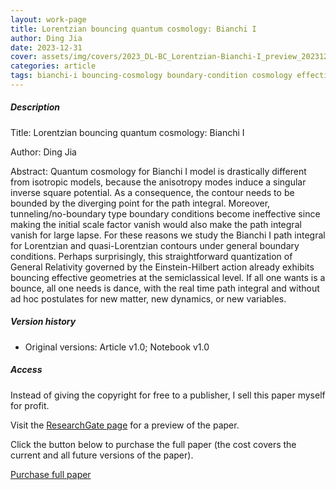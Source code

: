 ```yaml
---    
layout: work-page
title: Lorentzian bouncing quantum cosmology: Bianchi I
author: Ding Jia
date: 2023-12-31
cover: assets/img/covers/2023_DL-BC_Lorentzian-Bianchi-I_preview_20231231.jpeg
categories: article
tags: bianchi-i bouncing-cosmology boundary-condition cosmology effective-spacetime lorentzian-path-integral lorentzian-quantum-gravity picard-lefschetz quantum-cosmology quantum-gravity saddle-point semiclassical-approximation singularity
---
```


##### Description

Title: Lorentzian bouncing quantum cosmology: Bianchi I

Author: Ding Jia

Abstract: Quantum cosmology for Bianchi I model is drastically different from isotropic models, because the anisotropy modes induce a singular inverse square potential. As a consequence, the contour needs to be bounded by the diverging point for the path integral. Moreover, tunneling/no-boundary type boundary conditions become ineffective since making the initial scale factor vanish would also make the path integral vanish for large lapse. For these reasons we study the Bianchi I path integral for Lorentzian and quasi-Lorentzian contours under general boundary conditions. Perhaps surprisingly, this straightforward quantization of General Relativity governed by the Einstein-Hilbert action already exhibits bouncing effective geometries at the semiclassical level. If all one wants is a bounce, all one needs is dance, with the real time path integral and without  ad hoc  postulates for new matter, new dynamics, or new variables.

##### Version history

- Original versions: Article v1.0; Notebook v1.0

##### Access

Instead of giving the copyright for free to a publisher, I sell this paper myself for profit. 

Visit the [ResearchGate page](X) for a preview of the paper. 

Click the button below to purchase the full paper (the cost covers the current and all future versions of the paper).

<script type="text/javascript" src="https://payhip.com/payhip.js"></script>

<a href="https://payhip.com/b/eAMyw" class="payhip-buy-button" data-theme="green" data-product="eAMyw">Purchase full paper</a>
